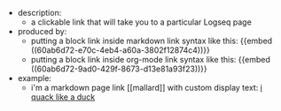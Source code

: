 - description:
	- a clickable link that will take you to a particular Logseq page
- produced by:
	- putting a block link inside markdown link syntax like this: 
	  {{embed ((60ab6d72-e70c-4eb4-a60a-3802f12874c4))}}
	- putting a block link inside org-mode link syntax like this:
	  {{embed ((60ab6d72-9ad0-429f-8673-d13e81a93f23))}}
- example:
	- i'm a markdown page link [[mallard]] with custom display text:
	  [i quack like a duck]([[mallard]])